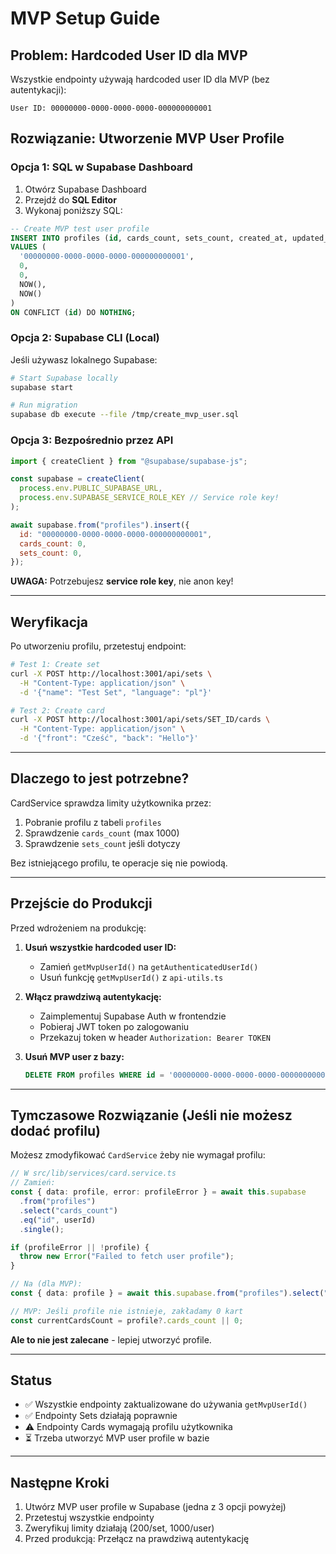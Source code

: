 # MVP Setup Guide

## Problem: Hardcoded User ID dla MVP

Wszystkie endpointy używają hardcoded user ID dla MVP (bez autentykacji):

```
User ID: 00000000-0000-0000-0000-000000000001
```

## Rozwiązanie: Utworzenie MVP User Profile

### Opcja 1: SQL w Supabase Dashboard

1. Otwórz Supabase Dashboard
2. Przejdź do **SQL Editor**
3. Wykonaj poniższy SQL:

```sql
-- Create MVP test user profile
INSERT INTO profiles (id, cards_count, sets_count, created_at, updated_at)
VALUES (
  '00000000-0000-0000-0000-000000000001',
  0,
  0,
  NOW(),
  NOW()
)
ON CONFLICT (id) DO NOTHING;
```

### Opcja 2: Supabase CLI (Local)

Jeśli używasz lokalnego Supabase:

```bash
# Start Supabase locally
supabase start

# Run migration
supabase db execute --file /tmp/create_mvp_user.sql
```

### Opcja 3: Bezpośrednio przez API

```javascript
import { createClient } from "@supabase/supabase-js";

const supabase = createClient(
  process.env.PUBLIC_SUPABASE_URL,
  process.env.SUPABASE_SERVICE_ROLE_KEY // Service role key!
);

await supabase.from("profiles").insert({
  id: "00000000-0000-0000-0000-000000000001",
  cards_count: 0,
  sets_count: 0,
});
```

**UWAGA:** Potrzebujesz **service role key**, nie anon key!

---

## Weryfikacja

Po utworzeniu profilu, przetestuj endpoint:

```bash
# Test 1: Create set
curl -X POST http://localhost:3001/api/sets \
  -H "Content-Type: application/json" \
  -d '{"name": "Test Set", "language": "pl"}'

# Test 2: Create card
curl -X POST http://localhost:3001/api/sets/SET_ID/cards \
  -H "Content-Type: application/json" \
  -d '{"front": "Cześć", "back": "Hello"}'
```

---

## Dlaczego to jest potrzebne?

CardService sprawdza limity użytkownika przez:

1. Pobranie profilu z tabeli `profiles`
2. Sprawdzenie `cards_count` (max 1000)
3. Sprawdzenie `sets_count` jeśli dotyczy

Bez istniejącego profilu, te operacje się nie powiodą.

---

## Przejście do Produkcji

Przed wdrożeniem na produkcję:

1. **Usuń wszystkie hardcoded user ID:**
   - Zamień `getMvpUserId()` na `getAuthenticatedUserId()`
   - Usuń funkcję `getMvpUserId()` z `api-utils.ts`

2. **Włącz prawdziwą autentykację:**
   - Zaimplementuj Supabase Auth w frontendzie
   - Pobieraj JWT token po zalogowaniu
   - Przekazuj token w header `Authorization: Bearer TOKEN`

3. **Usuń MVP user z bazy:**
   ```sql
   DELETE FROM profiles WHERE id = '00000000-0000-0000-0000-000000000001';
   ```

---

## Tymczasowe Rozwiązanie (Jeśli nie możesz dodać profilu)

Możesz zmodyfikować `CardService` żeby nie wymagał profilu:

```typescript
// W src/lib/services/card.service.ts
// Zamień:
const { data: profile, error: profileError } = await this.supabase
  .from("profiles")
  .select("cards_count")
  .eq("id", userId)
  .single();

if (profileError || !profile) {
  throw new Error("Failed to fetch user profile");
}

// Na (dla MVP):
const { data: profile } = await this.supabase.from("profiles").select("cards_count").eq("id", userId).single();

// MVP: Jeśli profile nie istnieje, zakładamy 0 kart
const currentCardsCount = profile?.cards_count || 0;
```

**Ale to nie jest zalecane** - lepiej utworzyć profile.

---

## Status

- ✅ Wszystkie endpointy zaktualizowane do używania `getMvpUserId()`
- ✅ Endpointy Sets działają poprawnie
- ⚠️ Endpointy Cards wymagają profilu użytkownika
- ⏳ Trzeba utworzyć MVP user profile w bazie

---

## Następne Kroki

1. Utwórz MVP user profile w Supabase (jedna z 3 opcji powyżej)
2. Przetestuj wszystkie endpointy
3. Zweryfikuj limity działają (200/set, 1000/user)
4. Przed produkcją: Przełącz na prawdziwą autentykację
